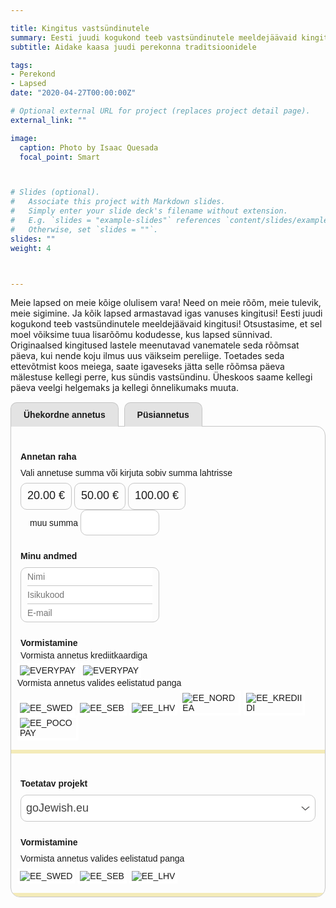 ```yaml
---

title: Kingitus vastsündinutele
summary: Eesti juudi kogukond teeb vastsündinutele meeldejäävaid kingitusi
subtitle: Aidake kaasa juudi perekonna traditsioonidele

tags:
- Perekond
- Lapsed
date: "2020-04-27T00:00:00Z"

# Optional external URL for project (replaces project detail page).
external_link: ""

image:
  caption: Photo by Isaac Quesada
  focal_point: Smart



# Slides (optional).
#   Associate this project with Markdown slides.
#   Simply enter your slide deck's filename without extension.
#   E.g. `slides = "example-slides"` references `content/slides/example-slides.md`.
#   Otherwise, set `slides = ""`.
slides: ""
weight: 4



---
```

Meie lapsed on meie kõige olulisem vara! Need on meie rõõm, meie tulevik, meie sigimine. Ja kõik lapsed armastavad igas vanuses kingitusi! Eesti juudi kogukond teeb vastsündinutele meeldejäävaid kingitusi! Otsustasime, et sel moel võiksime tuua lisarõõmu kodudesse, kus lapsed sünnivad. Originaalsed kingitused lastele meenutavad vanematele seda rõõmsat päeva, kui nende koju ilmus uus väikseim pereliige. Toetades seda ettevõtmist koos meiega, saate igaveseks jätta selle rõõmsa päeva mälestuse kellegi perre, kus sündis vastsündinu. Üheskoos saame kellegi päeva veelgi helgemaks ja kellegi õnnelikumaks muuta.

<div id="donations_form" class="mkdf-form" style="position:relative!important;font-size:14px!important;font-family:Arial, Helvetica, sans-serif!important;display: inline-block!important;">
<input id="donations_tabs_1" type="radio" name="donations_tabs" value="0" style="font-size:14px!important;font-family:'Titillium Web', Arial, Helvetica, sans-serif!important;display:none!important;" onclick="switchTab()" checked="true">
<label for="donations_tabs_1" id="mkdf.one.time" style="position:relative!important;top:1px!important;margin-right:5px!important;margin-bottom: 0px!important;padding-top:12px!important;padding-bottom:12px!important;padding-right:20px!important;padding-left:20px!important;font-weight:600!important;font-size:14px!important;line-height:14px!important;height:14px!important;text-align:center!important;border-left-width:1px!important;border-left-style:solid!important;border-left-color:#C6C6C6!important;border-right-width:1px!important;border-right-style:solid!important;border-right-color:#C6C6C6!important;border-top-width:1px!important;border-top-style:solid!important;border-top-color:#C6C6C6!important;border-top-left-radius:10px!important;border-top-right-radius:10px!important;background-color:#E3E3E3!important;background-image:none!important;background-repeat:repeat!important;background-position:top left!important;background-attachment:scroll!important;float: none!important;box-sizing: content-box!important;display:inline-block!important;">Ühekordne annetus</label>
<input id="donations_tabs_2" type="radio" name="donations_tabs" value="1" style="font-size:14px!important;font-family:Arial, Helvetica, sans-serif!important;display:none!important;" onclick="switchTab()">
<label for="donations_tabs_2" id="mkdf.recurring" style="position:relative!important;top:1px!important;margin-right:5px!important;margin-bottom: 0px!important;padding-top:12px!important;padding-bottom:12px!important;padding-right:20px!important;padding-left:20px!important;font-weight:600!important;font-size:14px!important;line-height:14px!important;height:14px!important;text-align:center!important;border-left-width:1px!important;border-left-style:solid!important;border-left-color:#C6C6C6!important;border-right-width:1px!important;border-right-style:solid!important;border-right-color:#C6C6C6!important;border-top-width:1px!important;border-top-style:solid!important;border-top-color:#C6C6C6!important;border-top-left-radius:10px!important;border-top-right-radius:10px!important;background-color:#E3E3E3!important;background-image:none!important;background-repeat:repeat!important;background-position:top left!important;background-attachment:scroll!important;float: none!important;box-sizing: content-box!important;display:inline-block!important;">Püsiannetus</label>
<input id="mkdf.gateway.url" name="mkdf.gateway.url" type="hidden" value="https://payment.maksekeskus.ee">
<input id="mkdf.project.id" type="hidden" name="mkdf.project.id" value="dcc4e097-8bc8-4682-b61e-606519348e27">
<input id="mkdf.locale" type="hidden" name="mkdf.locale" value="et">
<input id="mkdf.country" type="hidden" name="mkdf.country" value="EE">
<div class="mkdf-containter" style="border-width:1px!important;border-style:solid!important;border-color:#C6C6C6!important;border-radius:15px!important;border-top-left-radius:0!important;overflow:hidden!important;box-sizing: content-box!important;">
<div id="donations_tabs_1_content" class="donations_tabs_content">
<div id="donations_content_1" class="mkdf-content" style="padding-top:15px!important;padding-bottom:15px!important;padding-right:15px!important;padding-left:15px!important;border-bottom-width:6px!important;border-bottom-style:solid!important;border-bottom-color:#F4EBB9!important;box-sizing: content-box!important;">
<div class="mkdf-form-items" style="padding-top:25px!important;">
<div id="mkdf.donate.money" class="mkdf-label" style="padding-bottom:10px!important;font-weight:600!important;"> Annetan raha </div>
<div id="mkdf.donate.sum.notice" class="mkdf-description" style="padding-bottom:8px!important;font-weight:400!important;"> Vali annetuse summa või kirjuta sobiv summa lahtrisse </div>
<div id="donationAmounts" class="mkdf-form-items-horizontal">
<div class="mkdf-form-item mkdf-form-item-button" style="display:inline-block!important" id="donations_sum_0-div">
<input id="donations_sum_0" type="radio" required name="donations_sum" style="font-size:14px!important;font-family:Arial, Helvetica, sans-serif!important;display:none!important;" onchange="changeDonationAmount(this)" value="20.00">
<label for="donations_sum_0" style="display:inline-block!important;border-width:1px!important;border-style:solid!important;border-color:#C6C6C6!important;border-radius:10px!important;padding-top:8px!important;padding-bottom:8px!important;padding-right:10px!important;padding-left:10px!important;font-size:18px!important;line-height:23px!important;height:25px!important;float: none!important;box-sizing: content-box!important;cursor: pointer!important;"><span id="donations_sum_0-span">20.00</span> €</label>
</div>
<div class="mkdf-form-item mkdf-form-item-button" style="display:inline-block!important" id="donations_sum_1-div">
<input id="donations_sum_1" type="radio" required name="donations_sum" style="font-size:14px!important;font-family:Arial, Helvetica, sans-serif!important;display:none!important;" onchange="changeDonationAmount(this)" value="50.00">
<label for="donations_sum_1" style="display:inline-block!important;border-width:1px!important;border-style:solid!important;border-color:#C6C6C6!important;border-radius:10px!important;padding-top:8px!important;padding-bottom:8px!important;padding-right:10px!important;padding-left:10px!important;font-size:18px!important;line-height:23px!important;height:25px!important;float: none!important;box-sizing: content-box!important;cursor: pointer!important;"><span id="donations_sum_1-span">50.00</span> €</label>
</div>
<div class="mkdf-form-item mkdf-form-item-button" style="display:inline-block!important" id="donations_sum_2-div">
<input id="donations_sum_2" type="radio" required name="donations_sum" style="font-size:14px!important;font-family:Arial, Helvetica, sans-serif!important;display:none!important;" onchange="changeDonationAmount(this)" value="100.00">
<label for="donations_sum_2" style="display:inline-block!important;border-width:1px!important;border-style:solid!important;border-color:#C6C6C6!important;border-radius:10px!important;padding-top:8px!important;padding-bottom:8px!important;padding-right:10px!important;padding-left:10px!important;font-size:18px!important;line-height:23px!important;height:25px!important;float: none!important;box-sizing: content-box!important;cursor: pointer!important;"><span id="donations_sum_2-span">100.00</span> €</label>
</div>
<div id="custom-amount-block" class="mkdf-form-item mkdf-form-item-labeled" style="padding-left:15px!important;display:inline-block!important;">
<input id="donations_sum_write" type="radio" value="custom" required name="donations_sum" style="font-size:14px!important;font-family:Arial, Helvetica, sans-serif!important;display:none!important;" onchange="changeDonationAmount(this)">
<label for="donations_sum_write" onclick="document.getElementById('donations_sum_number').focus();" style="height: 25px!important;float: none!important;box-sizing: content-box!important;">
<span id="mkdf.donate.sum.write">muu summa</span>
<input id="donations_sum_number" onclick="document.getElementById('donations_sum_write').click()" type="text" name="donations_sum_number" style="font-family:Arial, Helvetica, sans-serif!important;display:inline-block!important;border-width:1px!important;border-style:solid!important;border-color:#C6C6C6!important;border-radius:10px!important;padding-top:8px!important;padding-bottom:8px!important;padding-right:12px!important;padding-left:12px!important;position:relative!important;max-width:100px!important;font-size:18px!important;line-height:23px!important;height:23px!important;box-sizing:content-box!important;" required>
</label>
</div>
</div>
</div>    <div class="mkdf-form-items" style="padding-top:25px!important;">
<div id="mkdf.donator.data" class="mkdf-label" style="padding-bottom:10px!important;font-weight:600!important;"> Minu andmed </div>
<div id="customer_data" class="mkdf-form-items-block" style="display:inline-block!important;border-width:1px!important;border-style:solid!important;border-color:#C6C6C6!important;border-radius:10px!important;padding-top:0!important;padding-bottom:0!important;padding-right:10px!important;padding-left:10px!important;box-sizing: content-box!important;">
<div class="mkdf-form-item">
<input id="mkdf.donator.full.name" type="text" onfocusout="validate(this);" pattern="^\s*[^\s]+\s+[^\s]+.*$" name="mkdf.donator.full.name" placeholder="Nimi" style="font-size:14px!important;font-family:Arial, Helvetica, sans-serif!important;display:inline-block!important;border-style:solid!important;border-color:#C6C6C6!important;width:200px!important;max-width:270px!important;border-width:0!important;border-bottom-width:1px!important;border-bottom-style:solid!important;border-bottom-color:#C6C6C6!important;border-radius:0!important;padding-top:6px!important;padding-bottom:6px!important;padding-right:0!important;padding-left:0!important;outline:none!important;box-sizing: content-box!important;">
<div id="mkdf.donator.full.name.invalid" class="invalid-feedback" style="color:red!important;display:none!important;"> Palun kontrollige oma ees- ja perekonnanime </div>
</div>
<div class="mkdf-form-item">
<input id="mkdf.donator.personCode" type="text" name="mkdf.donator.personCode" placeholder="Isikukood" style="font-size:14px!important;font-family:Arial, Helvetica, sans-serif!important;display:inline-block!important;border-style:solid!important;border-color:#C6C6C6!important;width:200px!important;max-width:270px!important;border-width:0!important;border-bottom-width:1px!important;border-bottom-style:solid!important;border-bottom-color:#C6C6C6!important;border-radius:0!important;padding-top:6px!important;padding-bottom:6px!important;padding-right:0!important;padding-left:0!important;outline:none!important;box-sizing: content-box!important;">
</div>
<div class="mkdf-form-item">
<input id="mkdf.donator.email" type="email" onfocusout="validate(this);" name="mkdf.donator.email" placeholder="E-mail" style="font-size:14px!important;font-family:'Titillium Web', Arial, Helvetica, sans-serif!important;display:inline-block!important;border-style:solid!important;border-color:#C6C6C6!important;width:200px!important;max-width:270px!important;border-width:0!important;border-bottom-width:0px!important;border-bottom-style:solid!important;border-bottom-color:#C6C6C6!important;border-radius:0!important;padding-top:6px!important;padding-bottom:6px!important;padding-right:0!important;padding-left:0!important;outline:none!important;box-sizing: content-box!important;">
<div id="mkdf.donator.email.invalid" class="invalid-feedback" style="color:red!important;display:none!important;"> Palun kontrollige e-mail addressi </div></div></div></div>
<div class="mkdf-form-items" style="padding-top:25px!important;">
<div class="mkdf-label mkdf.payment" style="padding-bottom:4px!important;font-weight:600!important;"> Vormistamine </div>
<div class="mkdf-description mkdf.payment.description" style="padding-bottom:4px!important;font-weight:400!important;"> Vormista annetus 
krediitkaardiga</div>
<div class="mkdf-form-items-horizontal mkdf-form-items-banklinks" style="margin-right:-5px!important;margin-left:-5px!important;">
<div class="mkdf-form-item mkdf-form-item-image banklink" style="display:inline-block!important;"><input id="VISA-EVERYPAY" type="radio" name="donations_bank" style="font-size:14px!important;font-family:Arial, Helvetica, sans-serif!important;display:none!important;" onchange="changeBankLink(this)" value="EVERYPAY"> <label for="VISA-EVERYPAY" style="display:inline-block!important;border-width:4px!important;border-style:solid!important;border-color:#FFF!important;padding-bottom:0!important;box-sizing: content-box!important;"><img src="https://www.gojewish.eu/media/visa.png" alt="EVERYPAY" style="display:block!important;max-width:90px!important;"></label></div>
<div class="mkdf-form-item mkdf-form-item-image banklink" style="display:inline-block!important;"><input id="MASTERCARD-EVERYPAY" type="radio" name="donations_bank" style="font-size:14px!important;font-family:Arial, Helvetica, sans-serif!important;display:none!important;" onchange="changeBankLink(this)" value="EVERYPAY"> <label for="MASTERCARD-EVERYPAY" style="display:inline-block!important;border-width:4px!important;border-style:solid!important;border-color:#FFF!important;padding-bottom:0!important;box-sizing: content-box!important;"><img src="https://www.gojewish.eu/media/mastercard.png" alt="EVERYPAY" style="display:block!important;max-width:90px!important;"></label></div>
<div class="mkdf-description mkdf.payment.description" style="padding-bottom:4px!important;font-weight:400!important;"> Vormista annetus 
valides eelistatud panga </div>
<div class="mkdf-form-item mkdf-form-item-image banklink" style="display:inline-block!important;">
<input id="EE_SWED" type="radio" name="donations_bank" style="font-size:14px!important;font-family:Arial, Helvetica, sans-serif!important;display:none!important;" onchange="changeBankLink(this)" value="EE_SWED">
<label for="EE_SWED" style="display:inline-block!important;border-width:4px!important;border-style:solid!important;border-color:#FFF!important;padding-bottom:0!important;box-sizing: content-box!important;"><img src="https://www.gojewish.eu/media/swedbank.png" alt="EE_SWED" style="display:block!important;max-width:90px!important;"></label>
</div>
<div class="mkdf-form-item mkdf-form-item-image banklink" style="display:inline-block!important;">
<input id="EE_SEB" type="radio" name="donations_bank" style="font-size:14px!important;font-family:Arial, Helvetica, sans-serif!important;display:none!important;" onchange="changeBankLink(this)" value="EE_SEB">
<label for="EE_SEB" style="display:inline-block!important;border-width:4px!important;border-style:solid!important;border-color:#FFF!important;padding-bottom:0!important;box-sizing: content-box!important;"><img src="https://www.gojewish.eu/media/seb.png" alt="EE_SEB" style="display:block!important;max-width:90px!important;"></label>
</div>
<div class="mkdf-form-item mkdf-form-item-image banklink" style="display:inline-block!important;">
<input id="EE_LHV" type="radio" name="donations_bank" style="font-size:14px!important;font-family:Arial, Helvetica, sans-serif!important;display:none!important;" onchange="changeBankLink(this)" value="EE_LHV">
<label for="EE_LHV" style="display:inline-block!important;border-width:4px!important;border-style:solid!important;border-color:#FFF!important;padding-bottom:0!important;box-sizing: content-box!important;"><img src="https://www.gojewish.eu/media/lhv.png" alt="EE_LHV" style="display:block!important;max-width:90px!important;"></label>
</div>
<div class="mkdf-form-item mkdf-form-item-image banklink" style="display:inline-block!important;">
<input id="EE_NORDEA" type="radio" name="donations_bank" style="font-size:14px!important;font-family:Arial, Helvetica, sans-serif!important;display:none!important;" onchange="changeBankLink(this)" value="EE_NORDEA">
<label for="EE_NORDEA" style="display:inline-block!important;border-width:4px!important;border-style:solid!important;border-color:#FFF!important;padding-bottom:0!important;box-sizing: content-box!important;"><img src="https://www.gojewish.eu/media/luminor.png" alt="EE_NORDEA" style="display:block!important;max-width:90px!important;"></label>
</div>
<div class="mkdf-form-item mkdf-form-item-image banklink" style="display:inline-block!important;">
<input id="EE_KREDIIDI" type="radio" name="donations_bank" style="font-size:14px!important;font-family:Arial, Helvetica, sans-serif!important;display:none!important;" onchange="changeBankLink(this)" value="EE_KREDIIDI">
<label for="EE_KREDIIDI" style="display:inline-block!important;border-width:4px!important;border-style:solid!important;border-color:#FFF!important;padding-bottom:0!important;box-sizing: content-box!important;"><img src="https://www.gojewish.eu/media/coop.png" alt="EE_KREDIIDI" style="display:block!important;max-width:90px!important;"></label>
</div>
<div class="mkdf-form-item mkdf-form-item-image banklink" style="display:inline-block!important;">
<input id="EE_POCOPAY" type="radio" name="donations_bank" style="font-size:14px!important;font-family:Arial, Helvetica, sans-serif!important;display:none!important;" onchange="changeBankLink(this)" value="EE_POCOPAY">
<label for="EE_POCOPAY" style="display:inline-block!important;border-width:4px!important;border-style:solid!important;border-color:#FFF!important;padding-bottom:0!important;box-sizing: content-box!important;"><img src="https://www.gojewish.eu/media/pocopay.png" alt="EE_POCOPAY" style="display:block!important;max-width:90px!important;"></label>
</div></div></div></div></div>
<div id="donations_tabs_2_content" class="donations_tabs_content">
<div id="donations_content_2" class="mkdf-content" style="padding:15px!important;border-bottom-width:6px!important;border-bottom-style:solid!important;border-bottom-color:#F4EBB9!important;box-sizing: content-box!important;">
<div class="mkdf-form-items" style="padding-top:25px!important;">
<div class="mkdf-label mkdf.project" style="padding-bottom:10px!important;font-weight:600!important;"> Toetatav projekt </div>
<select class="project-select" onchange="selectDropdownChange('recurring')" style="font-family:Arial, Helvetica, sans-serif!important;display:inline-block!important;width:100%!important;min-width:300px!important;max-width:480px!important;font-size:18px!important;line-height:25px!important;font-weight:300!important;color:#444!important;padding-top:8px!important;padding-bottom:8px!important;padding-right:40px!important;padding-left:8px!important;box-sizing:border-box!important;margin-top:0!important;margin-bottom:0!important;margin-right:0!important;margin-left:0!important;border-width:1px!important;border-style:solid!important;border-color:#C6C6C6!important;border-radius:10px!important;-moz-appearance:none!important;-webkit-appearance:none!important;appearance:none!important;background-color:#FFF!important;background-image:url('data:image/svg+xml,%3Csvg id=\'Layer_1\' data-name=\'Layer 1\' xmlns=\'http://www.w3.org/2000/svg\' viewBox=\'0 0 20 8.84\'%3E%3Cdefs%3E%3Cstyle%3E.cls-1%7Bfill:%235c5b5b!important;%7D%3C/style%3E%3C/defs%3E%3Cpath class=\'cls-1\' d=\'M8.84,9.84,0,1H3L9.43,7.62h.13L16.87,1H20L10.05,9.84Z\' transform=\'translate(0.04 -1)\'/%3E%3C/svg%3E')!important;background-repeat:no-repeat, repeat!important;background-position:right 0.5em top 50%, 0 0!important;background-size:0.75em auto, 100%!important;">
<option data-amount0="20.00" data-amount1="50.00" data-amount2="100.00" data-one-time data-recurring data-custom-amount data-project-id="dcc4e097-8bc8-4682-b61e-606519348e27" selected="true">goJewish.eu</option></select></div>
<div class="mkdf-form-items" style="padding-top:25px!important;">
<div class="mkdf-label mkdf.payment" style="padding-bottom:10px!important;font-weight:600!important;"> Vormistamine </div>
<div class="mkdf-description mkdf.payment.description" style="padding-bottom:8px!important;font-weight:400!important;"> Vormista annetus valides eelistatud panga </div>
<div class="mkdf-form-items-horizontal mkdf-form-items-banklinks" style="margin-right:-5px!important;margin-left:-5px!important;">
<div class="mkdf-form-item mkdf-form-item-image so-banklink" style="display:inline-block!important;">
<input id="so-EE_SWED" type="radio" name="donations_bank_so" onchange="changeBankLinkSo(this);" style="font-size:14px!important;font-family:Arial, Helvetica, sans-serif!important;display:none!important;" value="EE_SWED">
<label for="so-EE_SWED" style="display:inline-block!important;border-width:4px!important;border-style:solid!important;border-color:#FFF!important;padding-bottom:0!important;box-sizing: content-box!important;"><img src="https://www.gojewish.eu/media/swedbank.png" alt="EE_SWED" style="display:block!important;max-width:90px!important;"></label>
</div>
<div class="mkdf-form-item mkdf-form-item-image so-banklink" style="display:inline-block!important;">
<input id="so-EE_SEB" type="radio" name="donations_bank_so" onchange="changeBankLinkSo(this);" style="font-size:14px!important;font-family:Arial, Helvetica, sans-serif!important;display:none!important;" value="EE_SEB">
<label for="so-EE_SEB" style="display:inline-block!important;border-width:4px!important;border-style:solid!important;border-color:#FFF!important;padding-bottom:0!important;box-sizing: content-box!important;"><img src="https://www.gojewish.eu/media/seb.png" alt="EE_SEB" style="display:block!important;max-width:90px!important;"></label>
</div>
<div class="mkdf-form-item mkdf-form-item-image so-banklink" style="display:inline-block!important;">
<input id="so-EE_LHV" type="radio" name="donations_bank_so" onchange="changeBankLinkSo(this);" style="font-size:14px!important;font-family:Arial, Helvetica, sans-serif!important;display:none!important;" value="EE_LHV">
<label for="so-EE_LHV" style="display:inline-block!important;border-width:4px!important;border-style:solid!important;border-color:#FFF!important;padding-bottom:0!important;box-sizing: content-box!important;"><img src="https://www.gojewish.eu/media/lhv.png" alt="EE_LHV" style="display:block!important;max-width:90px!important;"></label>
</div>
</div>
</div>
</div>
</div>
</div>
</div>